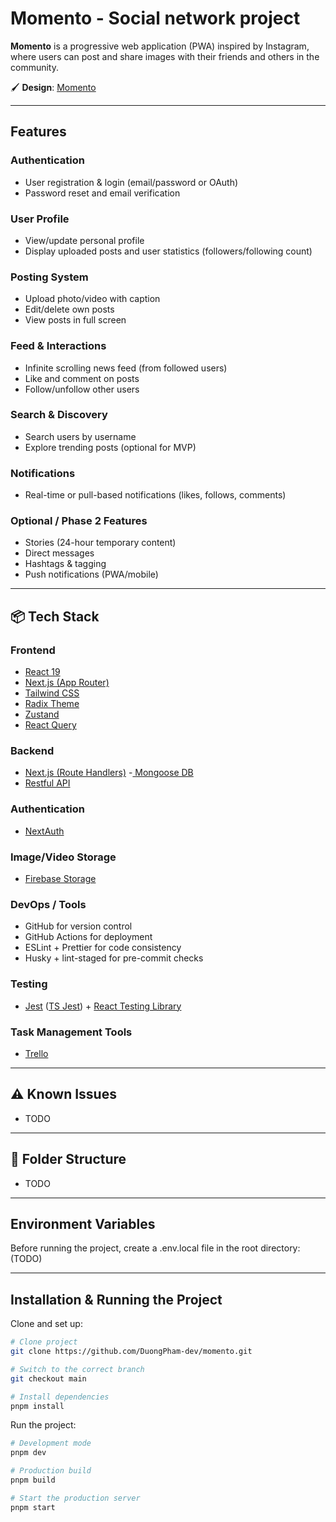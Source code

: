 # Momento - Social network project 

**Momento** is a progressive web application (PWA) inspired by Instagram, where users can post and share images with their friends and others in the community.

🖌️ **Design**: [Momento](https://kzmjka2qnry96nxz79t1.lite.vusercontent.net/)

---

## Features

### Authentication
- User registration & login (email/password or OAuth)
- Password reset and email verification

### User Profile
- View/update personal profile
- Display uploaded posts and user statistics (followers/following count)

### Posting System
- Upload photo/video with caption
- Edit/delete own posts
- View posts in full screen

### Feed & Interactions
- Infinite scrolling news feed (from followed users)
- Like and comment on posts
- Follow/unfollow other users

### Search & Discovery
- Search users by username
- Explore trending posts (optional for MVP)

### Notifications
- Real-time or pull-based notifications (likes, follows, comments)

### Optional / Phase 2 Features
- Stories (24-hour temporary content)
- Direct messages
- Hashtags & tagging
- Push notifications (PWA/mobile)

---

## 📦 Tech Stack

### Frontend
- [React 19](https://react.dev/)
- [Next.js (App Router)](http://Next.js)
- [Tailwind CSS](https://tailwindcss.com/)
- [Radix Theme](https://www.radix-ui.com/themes/docs/components/theme)
- [Zustand](https://zustand.docs.pmnd.rs/getting-started/introduction)
- [React Query](https://tanstack.com/query/latest/docs/framework/react/overview)

### Backend
- [Next.js (Route Handlers)](https://nextjs.org/docs/app/building-your-application/routing/route-handlers)
-[ Mongoose DB](https://www.mongodb.com/)
- [Restful API](https://restfulapi.net/)

### Authentication
- [NextAuth](https://next-auth.js.org/)

### Image/Video Storage
- [Firebase Storage](https://firebase.google.com/docs/storage)

### DevOps / Tools
- GitHub for version control
- GitHub Actions for deployment
- ESLint + Prettier for code consistency
- Husky + lint-staged for pre-commit checks

### Testing
- [Jest](https://jestjs.io/) ([TS Jest](https://kulshekhar.github.io/ts-jest/)) + [React Testing Library](https://testing-library.com/docs/react-testing-library/intro/)

### Task Management Tools
- [Trello](https://trello.com/)


---


## ⚠️ Known Issues
- TODO

---

## 📁 Folder Structure
- TODO
---

## Environment Variables

Before running the project, create a .env.local file in the root directory: (TODO)

---

## Installation & Running the Project

Clone and set up:
```bash
# Clone project
git clone https://github.com/DuongPham-dev/momento.git

# Switch to the correct branch
git checkout main

# Install dependencies
pnpm install
```

Run the project:

```bash
# Development mode
pnpm dev

# Production build
pnpm build

# Start the production server
pnpm start
```
